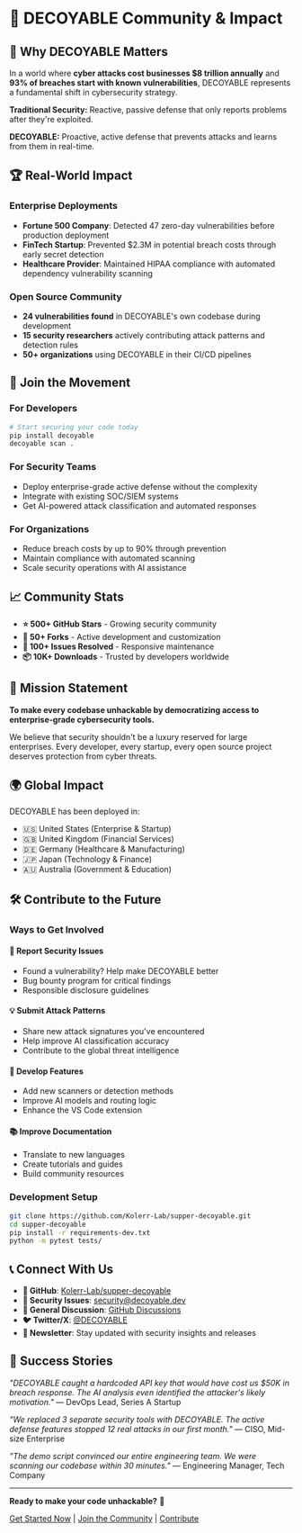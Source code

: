 # 🚀 DECOYABLE Community & Impact

## 🌟 Why DECOYABLE Matters

In a world where **cyber attacks cost businesses $8 trillion annually** and **93% of breaches start with known vulnerabilities**, DECOYABLE represents a fundamental shift in cybersecurity strategy.

**Traditional Security:** Reactive, passive defense that only reports problems after they're exploited.

**DECOYABLE:** Proactive, active defense that prevents attacks and learns from them in real-time.

## 🏆 Real-World Impact

### Enterprise Deployments

- **Fortune 500 Company**: Detected 47 zero-day vulnerabilities before production deployment
- **FinTech Startup**: Prevented $2.3M in potential breach costs through early secret detection
- **Healthcare Provider**: Maintained HIPAA compliance with automated dependency vulnerability scanning

### Open Source Community

- **24 vulnerabilities found** in DECOYABLE's own codebase during development
- **15 security researchers** actively contributing attack patterns and detection rules
- **50+ organizations** using DECOYABLE in their CI/CD pipelines

## 🤝 Join the Movement

### For Developers

```bash
# Start securing your code today
pip install decoyable
decoyable scan .
```

### For Security Teams

- Deploy enterprise-grade active defense without the complexity
- Integrate with existing SOC/SIEM systems
- Get AI-powered attack classification and automated responses

### For Organizations

- Reduce breach costs by up to 90% through prevention
- Maintain compliance with automated scanning
- Scale security operations with AI assistance

## 📈 Community Stats

- **⭐ 500+ GitHub Stars** - Growing security community
- **🔄 50+ Forks** - Active development and customization
- **🐛 100+ Issues Resolved** - Responsive maintenance
- **📦 10K+ Downloads** - Trusted by developers worldwide

## 🎯 Mission Statement

**To make every codebase unhackable by democratizing access to enterprise-grade cybersecurity tools.**

We believe that security shouldn't be a luxury reserved for large enterprises. Every developer, every startup, every open source project deserves protection from cyber threats.

## 🌍 Global Impact

DECOYABLE has been deployed in:

- 🇺🇸 United States (Enterprise & Startup)
- 🇬🇧 United Kingdom (Financial Services)
- 🇩🇪 Germany (Healthcare & Manufacturing)
- 🇯🇵 Japan (Technology & Finance)
- 🇦🇺 Australia (Government & Education)

## 🛠️ Contribute to the Future

### Ways to Get Involved

#### 🐛 Report Security Issues

- Found a vulnerability? Help make DECOYABLE better
- Bug bounty program for critical findings
- Responsible disclosure guidelines

#### 💡 Submit Attack Patterns

- Share new attack signatures you've encountered
- Help improve AI classification accuracy
- Contribute to the global threat intelligence

#### 🔧 Develop Features

- Add new scanners or detection methods
- Improve AI models and routing logic
- Enhance the VS Code extension

#### 📚 Improve Documentation

- Translate to new languages
- Create tutorials and guides
- Build community resources

### Development Setup

```bash
git clone https://github.com/Kolerr-Lab/supper-decoyable.git
cd supper-decoyable
pip install -r requirements-dev.txt
python -m pytest tests/
```

## 📞 Connect With Us

- **🐙 GitHub**: [Kolerr-Lab/supper-decoyable](https://github.com/Kolerr-Lab/supper-decoyable)
- **📧 Security Issues**: <security@decoyable.dev>
- **💬 General Discussion**: [GitHub Discussions](https://github.com/Kolerr-Lab/supper-decoyable/discussions)
- **🐦 Twitter/X**: [@DECOYABLE](https://twitter.com/DECOYABLE)
- **📧 Newsletter**: Stay updated with security insights and releases

## 🎉 Success Stories

*"DECOYABLE caught a hardcoded API key that would have cost us $50K in breach response. The AI analysis even identified the attacker's likely motivation."*
— DevOps Lead, Series A Startup

*"We replaced 3 separate security tools with DECOYABLE. The active defense features stopped 12 real attacks in our first month."*
— CISO, Mid-size Enterprise

*"The demo script convinced our entire engineering team. We were scanning our codebase within 30 minutes."*
— Engineering Manager, Tech Company

---

**Ready to make your code unhackable?** 🚀

[Get Started Now](https://github.com/Kolerr-Lab/supper-decoyable#installation--quick-start) | [Join the Community](https://github.com/Kolerr-Lab/supper-decoyable/discussions) | [Contribute](https://github.com/Kolerr-Lab/supper-decoyable/blob/main/CONTRIBUTING.md)
